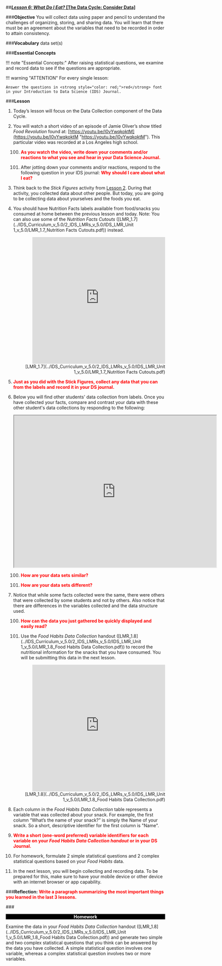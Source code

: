 ##***<u>Lesson 6: What Do I Eat?* [The Data Cycle: Consider Data]</u>**

###**Objective**
You will collect data using paper and pencil to understand the challenges of organizing, storing, and
sharing data. You will learn that there must be an agreement about the variables that need to be
recorded in order to attain consistency.

###**Vocabulary**
data set(s)

###**Essential Concepts**

!!! note "Essential Concepts:"
    After raising statistical questions, we examine and record data to see if the
    questions are appropriate.

!!! warning "ATTENTION"
    For every single lesson:
    
    Answer the questions in <strong style="color: red;">red</strong> font in your Introduction to Data Science (IDS) Journal.

###**Lesson**
1. Today’s lesson will focus on the Data Collection component of the Data Cycle.

2. You will watch a short video of an episode of Jamie Oliver’s show titled
*Food Revolution* found at: [https://youtu.be/I0vYwqkoktM](https://youtu.be/I0vYwqkoktM "https://youtu.be/I0vYwqkoktM"). This particular video was recorded at a
Los Angeles high school.

    100. <strong style="color: red;"> As you watch the video, write down your
    comments and/or reactions to what you see and hear in your Data Science Journal. </strong>

    100. After jotting down your comments and/or reactions, respond to the following
    question in your IDS journal: <strong style="color: red;"> **Why should I care about what I eat?** </strong>

3. Think back to the *Stick Figures* activity from [Lesson 2](lesson2.md). During that activity, you collected
data about other people. But today, you are going to be collecting data about yourselves and the
foods you eat.

4. You should have Nutrition Facts labels available from food/snacks you consumed at home
between the previous lesson and today. Note: You can
also use some of the *Nutrition Facts Cutouts* ([LMR_1.7](../IDS_Curriculum_v_5.0/2_IDS_LMRs_v_5.0/IDS_LMR_Unit 1_v_5.0/LMR_1.7_Nutrition Facts Cutouts.pdf)) instead.
<div align="right"><iframe src="https://docs.google.com/viewerng/viewer?url=https://curriculum.idsucla.org/IDS_Curriculum_v_5.0_preview/2_IDS_LMRs_v_5.0/IDS_LMR_Unit 1_v_5.0/LMR_1.7_Nutrition Facts Cutouts.pdf&embedded=true" style=" width:420px;height:400px;" frameborder="0"></iframe><br>[LMR_1.7](../IDS_Curriculum_v_5.0/2_IDS_LMRs_v_5.0/IDS_LMR_Unit 1_v_5.0/LMR_1.7_Nutrition Facts Cutouts.pdf)</div>

5. <strong style="color: red;"> Just as you did with the Stick Figures, collect any data that you can from the labels and record it in your
DS journal. </strong>

6. Below you will find other students' data collection from labels. Once you have collected your facts, compare and contrast your data with these other student's data collections by responding to the following:

    <iframe src="https://drive.google.com/file/d/1hUjFWksPxbiNCvlE8Vb4dI5z2mH5rusH/preview" width="640" height="480"></iframe>

    100. <strong style="color: red;"> How are your **data sets** similar? </strong>

    100. <strong style="color: red;"> How are your **data sets** different? </strong>

7. Notice that while some facts collected were the
same, there were others that were collected by some students and not by others. Also notice that there are
differences in the variables collected and the data structure used.

    100. <strong style="color: red;"> How can the data you just gathered be quickly displayed and
    easily read? </strong>

    100. Use the *Food Habits Data Collection* handout ([LMR_1.8](../IDS_Curriculum_v_5.0/2_IDS_LMRs_v_5.0/IDS_LMR_Unit 1_v_5.0/LMR_1.8_Food Habits Data Collection.pdf)) to record the nutritional information for the snacks that you have consumed. You will be submitting this data in the next lesson.
    <div align="right"><iframe src="https://docs.google.com/viewerng/viewer?url=https://curriculum.idsucla.org/IDS_Curriculum_v_5.0_preview/2_IDS_LMRs_v_5.0/IDS_LMR_Unit 1_v_5.0/LMR_1.8_Food Habits Data Collection.pdf&embedded=true" style=" width:420px;height:400px;" frameborder="0"></iframe><br>[LMR_1.8](../IDS_Curriculum_v_5.0/2_IDS_LMRs_v_5.0/IDS_LMR_Unit 1_v_5.0/LMR_1.8_Food Habits Data Collection.pdf)</div>

8. Each column in the *Food Habits Data Collection* table represents a variable that was collected about your snack. For example, the first column “What’s the name of your snack?” is simply the Name of your snack. So a short, descriptive identifier for the first column is "Name".

9. <strong style="color: red;"> Write a short (one-word preferred) variable identifiers for each variable on your *Food Habits Data Collection handout* or in your DS Journal. </strong>

10. For homework, formulate 2 simple statistical questions and 2 complex statistical questions based on your *Food Habits*
data.

11. In the next lesson, you will begin collecting and recording data. To be prepared for this, make sure to have your mobile device or other device with an internet browser or app capability.

###**Reflection:**
<strong style="color: red;"> Write a paragraph summarizing the most important things you learned in the last 3 lessons. </strong>

###<p style="background: black; color: white; text-align: center;">**Homework**</p>
Examine the data in your *Food Habits Data Collection* handout ([LMR_1.8](../IDS_Curriculum_v_5.0/2_IDS_LMRs_v_5.0/IDS_LMR_Unit 1_v_5.0/LMR_1.8_Food Habits Data Collection.pdf)) and
generate two simple and two complex statistical questions that you think can be answered by the data
you have collected. A simple statistical question involves one variable, whereas a complex statistical question
involves two or more variables.
